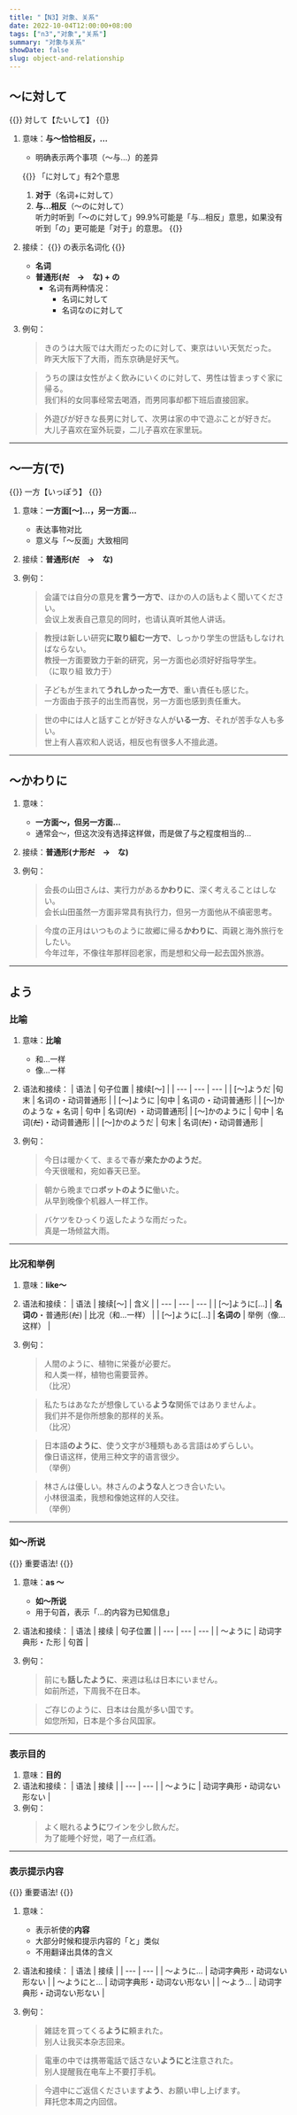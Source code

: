 ```yaml
---
title: "【N3】对象、关系"
date: 2022-10-04T12:00:00+08:00
tags: ["n3","对象","关系"]
summary: "对象与关系"
showDate: false
slug: object-and-relationship
---
```


## 〜に対して
{{<alert >}}
対して【たいして】
{{</alert >}}

1. 意味：**与〜恰恰相反，...**
    - 明确表示两个事项（〜与...）的差异

    {{<alert>}}
「に対して」有2个意思  
    1. **对于**（名词+に対して）  
    2. **与...相反**（〜のに対して）  
    听力时听到「〜のに対して」99.9%可能是「与...相反」意思，如果没有听到「の」更可能是「对于」的意思。
    {{</alert>}}
2. 接续：
{{<alert>}}
の表示名词化
{{</alert>}}
    - **名词**
    - **普通形(~~だ~~　→　な) + の**
        - 名词有两种情况：
            - 名词に対して
            - 名词なのに対して
3. 例句：
    > きのうは大阪では大雨だったのに対して、東京はいい天気だった。  
    昨天大阪下了大雨，而东京确是好天气。

    > うちの課は女性がよく飲みにいくのに対して、男性は皆まっすぐ家に帰る。  
      我们科的女同事经常去喝酒，而男同事却都下班后直接回家。
    
    > 外遊びが好きな長男に対して、次男は家の中で遊ぶことが好きだ。  
      大儿子喜欢在室外玩耍，二儿子喜欢在家里玩。

---
## 〜一方(で)
{{<alert >}}
一方【いっぽう】
{{</alert >}}

1. 意味：**一方面[〜]...，另一方面...**
    - 表达事物对比
    - 意义与「〜反面」大致相同
2. 接续：**普通形(~~だ~~　→　な)**
3. 例句：
    > 会議では自分の意見を**言う一方で**、ほかの人の話もよく聞いてください。  
     会议上发表自己意见的同时，也请认真听其他人讲话。

    > 教授は新しい研究**に取り組む一方で**、しっかり学生の世話もしなければならない。  
      教授一方面要致力于新的研究，另一方面也必须好好指导学生。  
      （に取り組 致力于）

    > 子どもが生まれて**うれしかった一方で**、重い責任も感じた。  
      一方面由于孩子的出生而喜悦，另一方面也感到责任重大。

    > 世の中には人と話すことが好きな人が**いる一方**、それが苦手な人も多い。  
    世上有人喜欢和人说话，相反也有很多人不擅此道。

---
## 〜かわりに
1. 意味：
    - **一方面〜，但另一方面...**
    - 通常会〜，但这次没有选择这样做，而是做了与之程度相当的...
1. 接续：**普通形(ナ形~~だ~~　→　な)**
3. 例句：
    > 会長の山田さんは、実行力がある**かわりに**、深く考えることはしない。  
      会长山田虽然一方面非常具有执行力，但另一方面他从不缜密思考。

    > 今度の正月はいつものように故郷に帰る**かわりに**、両親と海外旅行をしたい。  
     今年过年，不像往年那样回老家，而是想和父母一起去国外旅游。

---

## よう
### 比喻
1. 意味：**比喻**
    - 和...一样
    - 像...一样
2. 语法和接续：
    | 语法 | 句子位置 | 接续[〜] |
    | --- | --- | --- |
    | [〜]ようだ |句末 | 名词の・动词普通形 |
    | [〜]ように |句中 | 名词の・动词普通形 |
    | [〜]かのような + 名词 | 句中 | 名词(~~だ~~) ・动词普通形|
    | [〜]かのように | 句中 | 名词(~~だ~~)・动词普通形 |
    | [〜]かのようだ | 句末 | 名词(~~だ~~)・动词普通形 |
3. 例句：
    > 今日は暖かくて、まるで春が**来たかのようだ**。  
    今天很暖和，宛如春天已至。

    > 朝から晩までロ**ボットのように**働いた。  
    从早到晚像个机器人一样工作。

    > バケツをひっくり返したような雨だった。  
    真是一场倾盆大雨。

---
### 比况和举例
1. 意味：**like〜**
2. 语法和接续：
    | 语法 | 接续[〜] | 含义 |
    | --- | --- | --- |
    | [〜]ように[...] | **名词の**・普通形(~~だ~~) | 比况（和...一样） |
    | [〜]ように[...] | **名词の** | 举例（像...这样） |
3. 例句：
    > 人間のように、植物に栄養が必要だ。  
    和人类一样，植物也需要营养。  
    （比况）

    > 私たちはあなたが想像している**ような**関係ではありませんよ。  
    我们并不是你所想象的那样的关系。  
    （比况）

    > 日本語**のように**、使う文字が3種類もある言語はめずらしい。  
    像日语这样，使用三种文字的语言很少。  
    （举例）

    > 林さんは優しい。林さんの**ような**人とつき合いたい。  
    小林很温柔，我想和像她这样的人交往。  
    （举例）

---
### 如〜所说

{{<badge>}}
重要语法!
{{</badge>}}

1. 意味：**as 〜**
    - **如～所说**
    - 用于句首，表示「...的内容为已知信息」
2. 语法和接续：
    | 语法 | 接续 | 句子位置 |
    | --- | --- | --- |
    | 〜ように | 动词字典形・た形 | 句首 |
3. 例句：
    > 前にも**話したように**、来週は私は日本にいません。  
    如前所述，下周我不在日本。

    > ご存じのように、日本は台風が多い国です。  
    如您所知，日本是个多台风国家。

---
### 表示目的
1. 意味：**目的**
2. 语法和接续：
    | 语法 | 接续 |
    | --- | --- |
    | 〜ように | 动词字典形・动词ない形ない |
3. 例句：
    > よく眠れる**ように**ワインを少し飲んだ。  
    为了能睡个好觉，喝了一点红酒。

---
### 表示提示内容
{{<badge>}}
重要语法!
{{</badge>}}

1. 意味：
    - 表示祈使的**内容**
    - 大部分时候和提示内容的「と」类似
    - 不用翻译出具体的含义
2. 语法和接续：
    | 语法 | 接续 |
    | --- | --- |
    | 〜ように... | 动词字典形・动词ない形ない |
    | 〜ようにと... | 动词字典形・动词ない形ない |
    | 〜よう... | 动词字典形・动词ない形ない |
3. 例句：
    > 雑誌を買ってくる**ように**頼まれた。  
    别人让我买本杂志回来。

    > 電車の中では携帯電話で話さない**ようにと**注意された。  
    别人提醒我在电车上不要打手机。

    > 今週中にご返信くださいます**よう**、お願い申し上げます。  
    拜托您本周之内回信。
